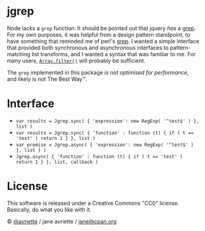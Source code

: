 jgrep
====

Node lacks a `grep` function. It should be pointed out that jquery *has* a [grep](http://api.jquery.com/jquery.grep/). For my own purposes, it was helpful from a design pattern standpoint, to have something that reminded me of perl's [grep](http://perldoc.perl.org/functions/grep.html). I wanted a simple interface that provided both synchronous and asynchronous interfaces to pattern-matching list transforms, and I wanted a syntax that was familiar to me. For many users, [`Array.filter()`](https://developer.mozilla.org/en-US/docs/Web/JavaScript/Reference/Global_Objects/Array/filter) will probably be sufficient.

The `grep` implemented in this package *is not optimised for performance*, and likely is not The Best Way&trade;.

Interface
=====

* `var results = Jgrep.sync( { 'expression': new RegExp( '^test$' ) }, list )`
* `var results = Jgrep.sync( { 'function' : function (t) { if ( t == 'test' ) return 1 } }, list )`
* `var promise = Jgrep.async( { 'expression': new RegExp( '^test$' ) }, list } )`
* `Jgrep.async( { 'function' : function (t) { if ( t == 'test' ) return 1 } }, list, callback )`

License
=====

This software is released under a Creative Commons "CC0" license. Basically, do what you like with it.

&copy; [@avriette](https://github.com/avriette) / jane avriette / [jane@cpan.org](mailto:jane@cpan.org)
